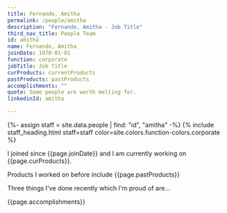 ```yaml
---
title: Fernando, Amitha
permalink: /people/amitha
description: "Fernando, Amitha - Job Title"
third_nav_title: People Team
id: amitha
name: Fernando, Amitha
joinDate: 1970-01-01
function: corporate
jobTitle: Job Title
curProducts: currentProducts
pastProducts: pastProducts
accomplishments: ""
quote: Some people are worth melting for.
linkedinId: amitha

---
```


{%- assign staff = site.data.people | find: "id", "amitha" -%}
{% include staff_heading.html staff=staff color=site.colors.function-colors.corporate %}

<p>I joined since {{page.joinDate}} and I am currently working on {{page.curProducts}}.</p>

<p>Products I worked on before include {{page.pastProducts}}</p>

<p>Three things I've done recently which I'm proud of are...</p>
{{page.accomplishments}}
